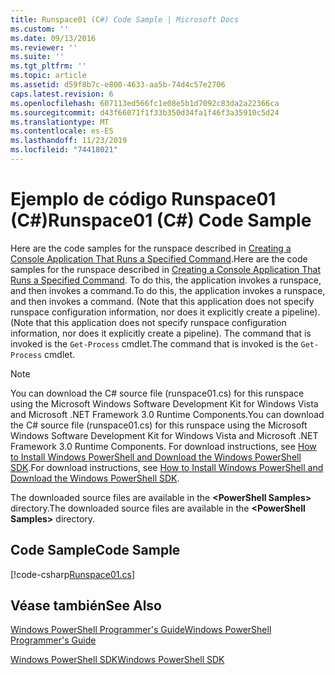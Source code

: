 ```yaml
---
title: Runspace01 (C#) Code Sample | Microsoft Docs
ms.custom: ''
ms.date: 09/13/2016
ms.reviewer: ''
ms.suite: ''
ms.tgt_pltfrm: ''
ms.topic: article
ms.assetid: d59f8b7c-e800-4633-aa5b-74d4c57e2706
caps.latest.revision: 6
ms.openlocfilehash: 607113ed566fc1e08e5b1d7092c83da2a22366ca
ms.sourcegitcommit: d43f66071f1f33b350d34fa1f46f3a35910c5d24
ms.translationtype: MT
ms.contentlocale: es-ES
ms.lasthandoff: 11/23/2019
ms.locfileid: "74418021"
---
```

# <a name="runspace01-c-code-sample"></a><span data-ttu-id="11fee-102">Ejemplo de código Runspace01 (C#)</span><span class="sxs-lookup"><span data-stu-id="11fee-102">Runspace01 (C#) Code Sample</span></span>

<span data-ttu-id="11fee-103">Here are the code samples for the runspace described in [Creating a Console Application That Runs a Specified Command](/dotnet/csharp/programming-guide/inside-a-program/hello-world-your-first-program).</span><span class="sxs-lookup"><span data-stu-id="11fee-103">Here are the code samples for the runspace described in [Creating a Console Application That Runs a Specified Command](/dotnet/csharp/programming-guide/inside-a-program/hello-world-your-first-program).</span></span> <span data-ttu-id="11fee-104">To do this, the application invokes a runspace, and then invokes a command.</span><span class="sxs-lookup"><span data-stu-id="11fee-104">To do this, the application invokes a runspace, and then invokes a command.</span></span> <span data-ttu-id="11fee-105">(Note that this application does not specify runspace configuration information, nor does it explicitly create a pipeline).</span><span class="sxs-lookup"><span data-stu-id="11fee-105">(Note that this application does not specify runspace configuration information, nor does it explicitly create a pipeline).</span></span> <span data-ttu-id="11fee-106">The command that is invoked is the `Get-Process` cmdlet.</span><span class="sxs-lookup"><span data-stu-id="11fee-106">The command that is invoked is the `Get-Process` cmdlet.</span></span>

> [!NOTE]
> <span data-ttu-id="11fee-107">You can download the C# source file (runspace01.cs) for this runspace using the Microsoft Windows Software Development Kit for Windows Vista and Microsoft .NET Framework 3.0 Runtime Components.</span><span class="sxs-lookup"><span data-stu-id="11fee-107">You can download the C# source file (runspace01.cs) for this runspace using the Microsoft Windows Software Development Kit for Windows Vista and Microsoft .NET Framework 3.0 Runtime Components.</span></span> <span data-ttu-id="11fee-108">For download instructions, see [How to Install Windows PowerShell and Download the Windows PowerShell SDK](/powershell/scripting/developer/installing-the-windows-powershell-sdk).</span><span class="sxs-lookup"><span data-stu-id="11fee-108">For download instructions, see [How to Install Windows PowerShell and Download the Windows PowerShell SDK](/powershell/scripting/developer/installing-the-windows-powershell-sdk).</span></span>
>
> <span data-ttu-id="11fee-109">The downloaded source files are available in the **\<PowerShell Samples>** directory.</span><span class="sxs-lookup"><span data-stu-id="11fee-109">The downloaded source files are available in the **\<PowerShell Samples>** directory.</span></span>

## <a name="code-sample"></a><span data-ttu-id="11fee-110">Code Sample</span><span class="sxs-lookup"><span data-stu-id="11fee-110">Code Sample</span></span>

[!code-csharp[Runspace01.cs](../../../../powershell-sdk-samples/SDK-2.0/csharp/Runspace01/Runspace01.cs#L11-L62 "Runspace01.cs")]

## <a name="see-also"></a><span data-ttu-id="11fee-111">Véase también</span><span class="sxs-lookup"><span data-stu-id="11fee-111">See Also</span></span>

[<span data-ttu-id="11fee-112">Windows PowerShell Programmer's Guide</span><span class="sxs-lookup"><span data-stu-id="11fee-112">Windows PowerShell Programmer's Guide</span></span>](./windows-powershell-programmer-s-guide.md)

[<span data-ttu-id="11fee-113">Windows PowerShell SDK</span><span class="sxs-lookup"><span data-stu-id="11fee-113">Windows PowerShell SDK</span></span>](../windows-powershell-reference.md)
